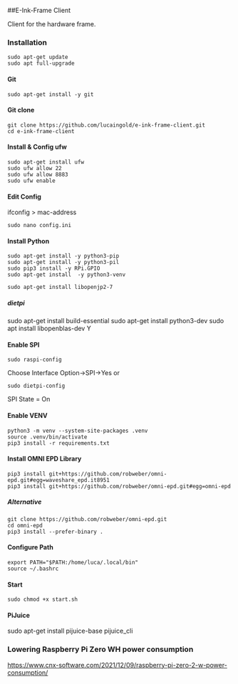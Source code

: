 ##E-Ink-Frame Client

Client for the hardware frame. 

### Installation
```
sudo apt-get update
sudo apt full-upgrade
```

#### Git
```
sudo apt-get install -y git
```

#### Git clone
```
git clone https://github.com/lucaingold/e-ink-frame-client.git
cd e-ink-frame-client
```

#### Install & Config ufw
```
sudo apt-get install ufw
sudo ufw allow 22
sudo ufw allow 8883
sudo ufw enable
```

#### Edit Config
ifconfig > mac-address
```
sudo nano config.ini
```

#### Install Python
```
sudo apt-get install -y python3-pip
sudo apt-get install -y python3-pil
sudo pip3 install -y RPi.GPIO
sudo apt-get install  -y python3-venv

sudo apt-get install libopenjp2-7
```

##### dietpi
sudo apt-get install build-essential
sudo apt-get install python3-dev
sudo apt install libopenblas-dev
Y
#### Enable SPI
```
sudo raspi-config
```
Choose Interface Option->SPI->Yes
or
```
sudo dietpi-config
```
SPI State = On

#### Enable VENV
```
python3 -m venv --system-site-packages .venv
source .venv/bin/activate
pip3 install -r requirements.txt
```

#### Install OMNI EPD Library 
```
pip3 install git+https://github.com/robweber/omni-epd.git#egg=waveshare_epd.it8951
pip3 install git+https://github.com/robweber/omni-epd.git#egg=omni-epd
```

##### Alternative

```
git clone https://github.com/robweber/omni-epd.git
cd omni-epd
pip3 install --prefer-binary .
```

#### Configure Path
```
export PATH="$PATH:/home/luca/.local/bin"
source ~/.bashrc
```

#### Start
```
sudo chmod +x start.sh 
```

#### PiJuice
sudo apt-get install pijuice-base
pijuice_cli

### Lowering Raspberry Pi Zero WH power consumption
https://www.cnx-software.com/2021/12/09/raspberry-pi-zero-2-w-power-consumption/